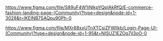 https://www.figma.com/file/S89uF4W1iNlkpYQplAkRfQ/E-commerce-fashion-landing-page-(Community)?type=design&node-id=1-3028&t=lKElNB7SAQpu90Ph-0

https://www.figma.com/file/MXr88xxUTnXTCsiZFWIlkb/Login-Page-UI-(Community)?type=design&node-id=1-95&t=NISUZ1EZOq7jl3oO-0